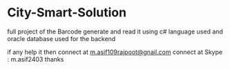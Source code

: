 # City-Smart-Solution
full project of the Barcode generate and read it using c# language used and oracle database used for the backend

if any help it then connect at m.asif109rajpoot@gnail.com
connect at Skype : m.asif2403
thanks
